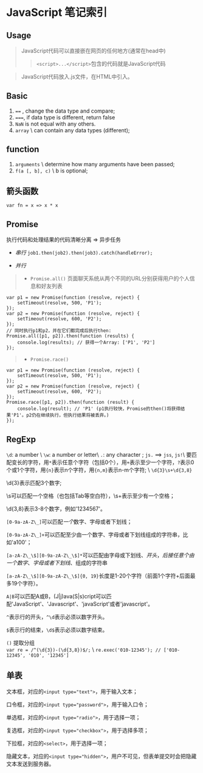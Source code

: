 # JavaScript 笔记索引
## Usage
> JavaScript代码可以直接嵌在网页的任何地方(通常在head中)
> >`<script>...</script>`包含的代码就是JavaScript代码

> JavaScript代码放入.js文件，在HTML中<script src="..."></script>引入。

## Basic
1. `==` , change the data type and compare;
2. `===`, if data type is different, return false
3. `NaN` is not equal with any others.
4. `array` \\ can contain any data types (different);

## function
1. `arguments` \\ determine how many arguments have been passed;
2. `f(a [, b], c)` \\ b is optional;

## 箭头函数
`var fn = x => x * x` 
## Promise
执行代码和处理结果的代码清晰分离 => 异步任务


+ *串行* `job1.then(job2).then(job3).catch(handleError);`

+ *并行* 

> + `Promise.all()`  页面聊天系统从两个不同的URL分别获得用户的个人信息和好友列表


<pre><code class="javascript"><span class="keyword">var</span> p1 = <span class="keyword">new</span> Promise(<span class="function"><span class="keyword">function</span> <span class="params">(resolve, reject)</span> {</span>
    setTimeout(resolve, <span class="number">500</span>, <span class="string">'P1'</span>);
});
<span class="keyword">var</span> p2 = <span class="keyword">new</span> Promise(<span class="function"><span class="keyword">function</span> <span class="params">(resolve, reject)</span> {</span>
    setTimeout(resolve, <span class="number">600</span>, <span class="string">'P2'</span>);
});
<span class="comment">// 同时执行p1和p2，并在它们都完成后执行then:</span>
Promise.all([p1, p2]).then(<span class="function"><span class="keyword">function</span> <span class="params">(results)</span> {</span>
    console.log(results); <span class="comment">// 获得一个Array: ['P1', 'P2']</span>
});
</code></pre>


> + `Promise.race()` 

<pre><code class="javascript"><span class="keyword">var</span> p1 = <span class="keyword">new</span> Promise(<span class="function"><span class="keyword">function</span> <span class="params">(resolve, reject)</span> {</span>
    setTimeout(resolve, <span class="number">500</span>, <span class="string">'P1'</span>);
});
<span class="keyword">var</span> p2 = <span class="keyword">new</span> Promise(<span class="function"><span class="keyword">function</span> <span class="params">(resolve, reject)</span> {</span>
    setTimeout(resolve, <span class="number">600</span>, <span class="string">'P2'</span>);
});
Promise.race([p1, p2]).then(<span class="function"><span class="keyword">function</span> <span class="params">(result)</span> {</span>
    console.log(result); <span class="comment">// 'P1' (p1执行较快，Promise的then()将获得结果'P1'。p2仍在继续执行，但执行结果将被丢弃。) </span>
});
</code></pre>

## RegExp
`\d`: a number \\
`\w`: a number or letter\\
`.`: any character ; `js.`  ==> `jss`, `js!`\\
要匹配变长的字符，用`*`表示任意个字符（包括0个），用`+`表示至少一个字符，`?`表示0个或1个字符，用`{n}`表示n个字符，用`{n,m}`表示n-m个字符; \\
`\d{3}\s+\d{3,8}`

\d{3}表示匹配3个数字;

\s可以匹配一个空格（也包括Tab等空白符），\s+表示至少有一个空格；

\d{3,8}表示3-8个数字，例如'1234567'。


`[0-9a-zA-Z\_]`可以匹配*一个*数字、字母或者下划线；

`[0-9a-zA-Z\_]+`可以匹配至少由一个数字、字母或者下划线组成的字符串，比如'a100'；

`[a-zA-Z\_\$][0-9a-zA-Z\_\$]*`可以匹配由字母或下划线、$开头，后接任意个由一个数字、字母或者下划线、$组成的字符串

`[a-zA-Z\_\$][0-9a-zA-Z\_\$]{0, 19}`长度是1-20个字符（前面1个字符+后面最多19个字符）。

`A|B`可以匹配A或B，(J|j)ava(S|s)cript可以匹配'JavaScript'、'Javascript'、'javaScript'或者'javascript'。

`^`表示行的开头，`^\d`表示必须以数字开头。

`$`表示行的结束，`\d$`表示必须以数字结束。

`()` 提取分组	  
`var re = /^(\d{3})-(\d{3,8})$/;` \\
`re.exec('010-12345'); // ['010-12345', '010', '12345']`

## 单表
文本框，对应的`<input type="text">`，用于输入文本；

口令框，对应的`<input type="password">`，用于输入口令；

单选框，对应的`<input type="radio">`，用于选择一项；

复选框，对应的`<input type="checkbox">`，用于选择多项；

下拉框，对应的`<select>`，用于选择一项；

隐藏文本，对应的`<input type="hidden">`，用户不可见，但表单提交时会把隐藏文本发送到服务器。

